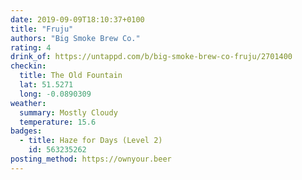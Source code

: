 ```yaml
---
date: 2019-09-09T18:10:37+0100
title: "Fruju"
authors: "Big Smoke Brew Co."
rating: 4
drink_of: https://untappd.com/b/big-smoke-brew-co-fruju/2701400
checkin:
  title: The Old Fountain
  lat: 51.5271
  long: -0.0890309
weather:
  summary: Mostly Cloudy
  temperature: 15.6
badges:
  - title: Haze for Days (Level 2)
    id: 563235262
posting_method: https://ownyour.beer
---
```

